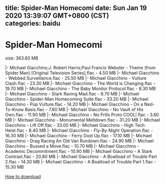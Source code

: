 
title: Spider-Man Homecomi
date: Sun Jan 19 2020 13:39:07 GMT+0800 (CST)    
categories: baidu
---

# Spider-Man Homecomi
size: 363.60 MB
 
 
|- Michael Giacchino;J. Robert Harris;Paul Francis Webster - Theme (from Spider Man) [Original Television Series].flac - 4.50 MB
|- Michael Giacchino - Webbed Surveillance.flac - 25.50 MB
|- Michael Giacchino - Vulture Clash.flac - 23.30 MB
|- Michael Giacchino - The World is Changing.flac - 19.70 MB
|- Michael Giacchino - The Baby Monitor Protocol.flac - 8.30 MB
|- Michael Giacchino - Stark Raving Mad.flac - 8.70 MB
|- Michael Giacchino - Spider-Man Homecoming Suite.flac - 33.20 MB
|- Michael Giacchino - Pop Vulture.flac - 14.20 MB
|- Michael Giacchino - On a Ned-To-Know Basis.flac - 7.80 MB
|- Michael Giacchino - No Vault of His Own.flac - 11.90 MB
|- Michael Giacchino - No Frills Proto COOL!.flac - 3.60 MB
|- Michael Giacchino - Monumental Meltdown.flac - 31.20 MB
|- Michael Giacchino - Lift Off.flac - 33.00 MB
|- Michael Giacchino - High Tech Heist.flac - 8.40 MB
|- Michael Giacchino - Fly-By-Night Operation.flac - 16.30 MB
|- Michael Giacchino - Ferry Dust Up.flac - 17.10 MB
|- Michael Giacchino - Drag Racing  An Old Van Rundown.flac - 24.90 MB
|- Michael Giacchino - Bussed a Move.flac - 10.70 MB
|- Michael Giacchino - Academic Decommitment.flac - 10.90 MB
|- Michael Giacchino - A Stark Contrast.flac - 20.80 MB
|- Michael Giacchino - A Boatload of Trouble Part 2.flac - 14.30 MB
|- Michael Giacchino - A Boatload of Trouble Part 1.flac - 15.30 MB

[How to download](https://bpcam.bemobtrk.com/go/2ceec3aa-1ca2-46d6-b9ff-aaa5c184517c?jno=1516)